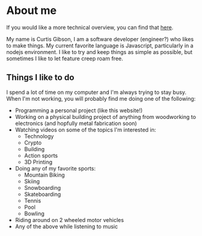 # About me

If you would like a more technical overview, you can find that [here](/experience).

My name is Curtis Gibson, I am a software developer (engineer?) who likes to make things. My current favorite language is Javascript, particularly in a nodejs environment. I like to try and keep things as simple as possible, but sometimes I like to let feature creep roam free.

## Things I like to do

I spend a lot of time on my computer and I'm always trying to stay busy. When I'm not working, you will probably find me doing one of the following:

- Programming a personal project (like this website!)
- Working on a physical building project of anything from woodworking to electronics (and hopfully metal fabrication soon)
- Watching videos on some of the topics I'm interested in:
    - Technology
    - Crypto
    - Building
    - Action sports
    - 3D Printing
- Doing any of my favorite sports:
    - Mountain Biking
    - Skiing
    - Snowboarding
    - Skateboarding
    - Tennis
    - Pool
    - Bowling
- Riding around on 2 wheeled motor vehicles
- Any of the above while listening to music
